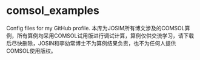 # comsol_examples
Config files for my GitHub profile.
本库为JOSIM所有博文涉及的COMSOL算例，所有算例均采用COMSOL试用版进行调试计算，算例仅供交流学习，请下载后尽快删除，JOSIN和李幼常博士不为算例结果负责，也不为任何人提供COMSOL使用版权。
